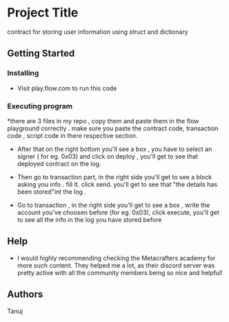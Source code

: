 # Project Title

contract for storing user information using struct and dictionary

## Getting Started

### Installing

* Visit play.flow.com to run this code

### Executing program

*there are 3 files in my repo , copy them and paste them in the flow playground correctly . make sure you paste the contract code, transaction code , script code in there respective section.

* After that on the right bottom you'll see a box , you have to select an signer ( for eg. 0x03) and click on deploy , you'll get to see that deployed contract on the log.

* Then go to transaction part, in the right side you'll get to see a block asking you info . fill It. click send. you'll get to see that "the details has been stored"int the log .

* Go to transaction , in the right side you'll get to see a box , write the account you've choosen before (for eg. 0x03), click execute, you'll get to see all the info in the log you have stored before

## Help
* I would highly recommending checking the Metacrafters academy for more such content. They helped me a lot, as their discord server was pretty active with all the community members being so nice and helpful!

## Authors 
Tanuj
